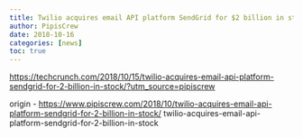 ```yaml
---
title: Twilio acquires email API platform SendGrid for $2 billion in stock
author: PipisCrew
date: 2018-10-16
categories: [news]
toc: true
---
```


https://techcrunch.com/2018/10/15/twilio-acquires-email-api-platform-sendgrid-for-2-billion-in-stock/?utm_source=pipiscrew

origin - https://www.pipiscrew.com/2018/10/twilio-acquires-email-api-platform-sendgrid-for-2-billion-in-stock/ twilio-acquires-email-api-platform-sendgrid-for-2-billion-in-stock